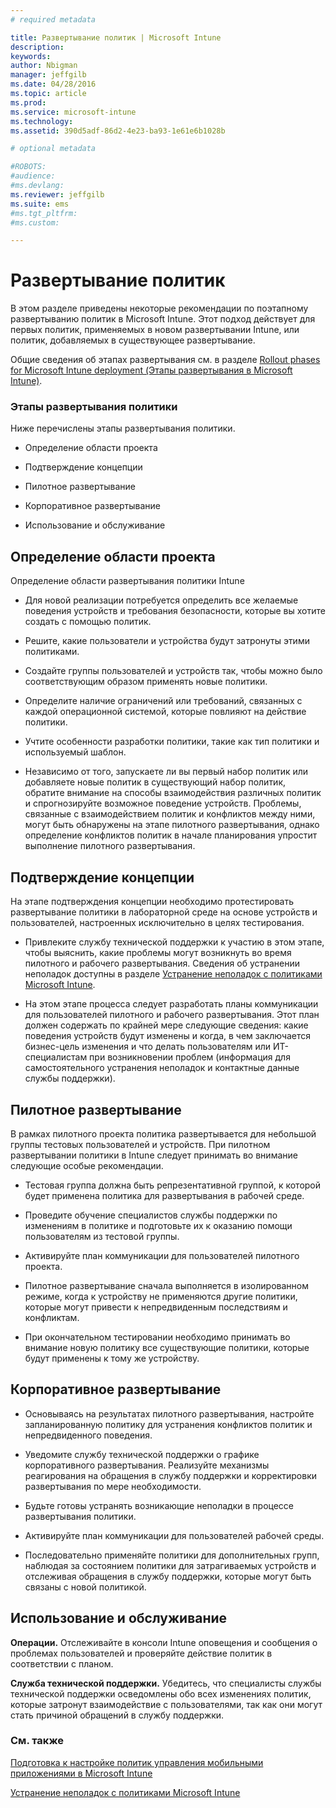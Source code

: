```yaml
---
# required metadata

title: Развертывание политик | Microsoft Intune
description:
keywords:
author: Nbigman
manager: jeffgilb
ms.date: 04/28/2016
ms.topic: article
ms.prod:
ms.service: microsoft-intune
ms.technology:
ms.assetid: 390d5adf-86d2-4e23-ba93-1e61e6b1028b

# optional metadata

#ROBOTS:
#audience:
#ms.devlang:
ms.reviewer: jeffgilb
ms.suite: ems
#ms.tgt_pltfrm:
#ms.custom:

---
```


# Развертывание политик
В этом разделе приведены некоторые рекомендации по поэтапному развертыванию политик в Microsoft Intune. Этот подход действует для первых политик, применяемых в новом развертывании Intune, или политик, добавляемых в существующее развертывание.

Общие сведения об этапах развертывания см. в разделе [Rollout phases for Microsoft Intune deployment (Этапы развертывания в Microsoft Intune)](rollout-phases-for-microsoft-intune-deployment.md).

### Этапы развертывания политики
Ниже перечислены этапы развертывания политики.

-   Определение области проекта

-   Подтверждение концепции

-   Пилотное развертывание

-   Корпоративное развертывание

-   Использование и обслуживание

## Определение области проекта
Определение области развертывания политики Intune

-   Для новой реализации потребуется определить все желаемые поведения устройств и требования безопасности, которые вы хотите создать с помощью политик.

-   Решите, какие пользователи и устройства будут затронуты этими политиками.

-   Создайте группы пользователей и устройств так, чтобы можно было соответствующим образом применять новые политики.

-   Определите наличие ограничений или требований, связанных с каждой операционной системой, которые повлияют на действие политики.

-   Учтите особенности разработки политики, такие как тип политики и используемый шаблон.

-   Независимо от того, запускаете ли вы первый набор политик или добавляете новые политик в существующий набор политик, обратите внимание на способы взаимодействия различных политик и спрогнозируйте возможное поведение устройств. Проблемы, связанные с взаимодействием политик и конфликтов между ними, могут быть обнаружены на этапе пилотного развертывания, однако определение конфликтов политик в начале планирования упростит выполнение пилотного развертывания.

## Подтверждение концепции
На этапе подтверждения концепции необходимо протестировать развертывание политики в лабораторной среде на основе устройств и пользователей, настроенных исключительно в целях тестирования.

-   Привлеките службу технической поддержки к участию в этом этапе, чтобы выяснить, какие проблемы могут возникнуть во время пилотного и рабочего развертывания. Сведения об устранении неполадок доступны в разделе [Устранение неполадок с политиками Microsoft Intune](/intune/troubleshoot/troubleshoot-policies-in-microsoft-intune).

-   На этом этапе процесса следует разработать планы коммуникации для пользователей пилотного и рабочего развертывания. Этот план должен содержать по крайней мере следующие сведения: какие поведения устройств будут изменены и когда, в чем заключается бизнес-цель изменения и что делать пользователям или ИТ-специалистам при возникновении проблем (информация для самостоятельного устранения неполадок и контактные данные службы поддержки).

## Пилотное развертывание
В рамках пилотного проекта политика развертывается для небольшой группы тестовых пользователей и устройств. При пилотном развертывании политики в Intune следует принимать во внимание следующие особые рекомендации.

-   Тестовая группа должна быть репрезентативной группой, к которой будет применена политика для развертывания в рабочей среде.

-   Проведите обучение специалистов службы поддержки по изменениям в политике и подготовьте их к оказанию помощи пользователям из тестовой группы.

-   Активируйте план коммуникации для пользователей пилотного проекта.

-   Пилотное развертывание сначала выполняется в изолированном режиме, когда к устройству не применяются другие политики, которые могут привести к непредвиденным последствиям и конфликтам.

-   При окончательном тестировании необходимо принимать во внимание новую политику все существующие политики, которые будут применены к тому же устройству.

## Корпоративное развертывание

-   Основываясь на результатах пилотного развертывания, настройте запланированную политику для устранения конфликтов политик и непредвиденного поведения.

-   Уведомите службу технической поддержки о графике корпоративного развертывания. Реализуйте механизмы реагирования на обращения в службу поддержки и корректировки развертывания по мере необходимости.

-   Будьте готовы устранять возникающие неполадки в процессе развертывания политики.

-   Активируйте план коммуникации для пользователей рабочей среды.

-   Последовательно применяйте политики для дополнительных групп, наблюдая за состоянием политики для затрагиваемых устройств и отслеживая обращения в службу поддержки, которые могут быть связаны с новой политикой.

## Использование и обслуживание
**Операции.** Отслеживайте в консоли Intune оповещения и сообщения о проблемах пользователей и проверяйте действие политик в соответствии с планом.

**Служба технической поддержки.** Убедитесь, что специалисты службы технической поддержки осведомлены обо всех изменениях политик, которые затронут взаимодействие с пользователями, так как они могут стать причиной обращений в службу поддержки.


### См. также
[Подготовка к настройке политик управления мобильными приложениями в Microsoft Intune](/intune/deploy-use/get-ready-to-configure-mobile-app-management-policies-with-microsoft-intune)

[Устранение неполадок с политиками Microsoft Intune](/intune/troubleshoot/troubleshoot-policies-in-microsoft-intune)


<!--HONumber=May16_HO2-->


